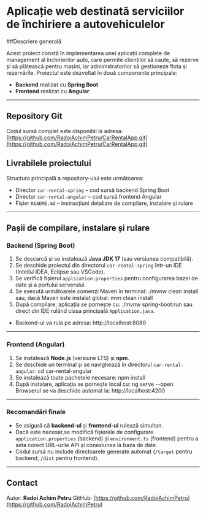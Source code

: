 # Aplicație web destinată serviciilor de închiriere a autovehiculelor
##Descriere generală

Acest proiect constă în implementarea unei aplicații complete de management al închirierilor auto, care permite clienților să caute, să rezerve și să plătească pentru mașini, iar administratorilor să gestioneze flota și rezervările. Proiectul este dezvoltat în două componente principale:

- **Backend** realizat cu **Spring Boot**
- **Frontend** realizat cu **Angular**

---

## Repository Git

Codul sursă complet este disponibil la adresa:  
[https://github.com/RadoiAchimPetru/CarRentalApp.git](https://github.com/RadoiAchimPetru/CarRentalApp.git)



## Livrabilele proiectului

Structura principală a repository-ului este următoarea:
- Director `car-rental-spring` – cod sursă backend Spring Boot
- Director `car-rental-angular` – cod sursă frontend Angular
- Fișier `README.md` – instrucțiuni detaliate de compilare, instalare și rulare

---

## Pașii de compilare, instalare și rulare

### Backend (Spring Boot)

1. Se descarcă și se instalează **Java JDK 17** (sau versiunea compatibilă).
2. Se deschide proiectul din directorul `car-rental-spring` într-un IDE (IntelliJ IDEA, Eclipse sau VSCode).
3. Se verifică fișierul `application.properties` pentru configurarea bazei de date și a portului serverului.
4. Se execută următoarele comenzi Maven în terminal:
   ./mvnw clean install
   sau, dacă Maven este instalat global:
   mvn clean install
5. După compilare, aplicația se pornește cu:
   ./mvnw spring-boot:run
   sau direct din IDE rulând clasa principală `Application.java`.

- Backend-ul va rula pe adresa:
  http://localhost:8080

---

### Frontend (Angular)

1. Se instalează **Node.js** (versiune LTS) și **npm**.
2. Se deschide un terminal și se navighează în directorul `car-rental-angular`:
   cd car-rental-angular
3. Se instalează toate pachetele necesare:
   npm install
4. După instalare, aplicația se pornește local cu:
   ng serve --open
   Browserul se va deschide automat la:
   http://localhost:4200

---

### Recomandări finale

- Se asigură că **backend-ul** și **frontend-ul** rulează simultan.
- Dacă este necesar,se modifică fișierele de configurare `application.properties` (backend) și `environment.ts` (frontend) pentru a seta corect URL-urile API și conexiunea la baza de date.
- Codul sursă nu include directoarele generate automat (`/target` pentru backend, `/dist` pentru frontend).

---

## Contact

Autor: **Radoi Achim Petru**
GitHub: [https://github.com/RadoiAchimPetru](https://github.com/RadoiAchimPetru)
